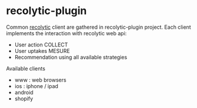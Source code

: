 # recolytic-plugin

Common <a href="http://www.recolytic.com">recolytic</a> client are gathered in recolytic-plugin project. Each client implements the interaction with recolytic web api: 

* User action COLLECT
* User uptakes MESURE
* Recommendation using all available strategies

Available clients

* www : web browsers
* ios : iphone / ipad
* android
* shopify

